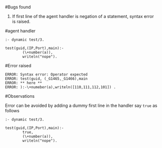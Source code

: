 #Bugs found

1. If first line of the agent handler is negation of a statement, syntax error is raised.


#agent handler
```
:- dynamic test/3.

test(guid,(IP,Port),main):-
        (\+number(a)),
        writeln("nope").

```
#Error raised
```
ERROR: Syntax error: Operator expected
ERROR: test(guid, (_G1465,_G1466),main
ERROR: ** here **
ERROR: ):-\+numeber(a),writeln([110,111,112,101]) . 

```

#Observations

Error can be avoided by adding a dummy first line in the handler say `true` as follows
```
:- dynamic test/3.

test(guid,(IP,Port),main):-
		true,
        (\+number(a)),
        writeln("nope").
```